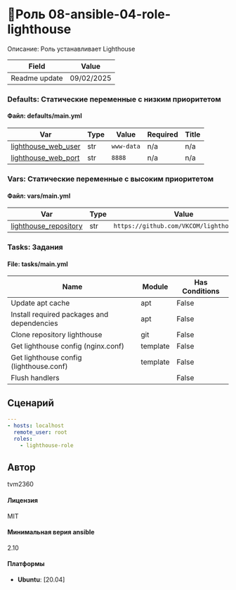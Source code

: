# 📃Роль 08-ansible-04-role-lighthouse

Описание: Роль устанавливает Lighthouse

| Field                | Value           |
|--------------------- |-----------------|
| Readme update        | 09/02/2025 |

### Defaults: Статические переменные с низким приоритетом

#### Файл: defaults/main.yml

| Var          | Type         | Value       |Required    | Title       |
|--------------|--------------|-------------|-------------|-------------|
| [lighthouse_web_user](defaults/main.yml#L2)   | str   | `www-data` |    n/a  |  n/a |
| [lighthouse_web_port](defaults/main.yml#L3)   | str   | `8888` |    n/a  |  n/a |

### Vars: Статические переменные с высоким приоритетом

#### Файл: vars/main.yml

| Var          | Type         | Value       |Required    | Title       |
|--------------|--------------|-------------|-------------|-------------|
| [lighthouse_repository](vars/main.yml#L2)   | str   | `https://github.com/VKCOM/lighthouse.git` |    n/a  |  n/a |

### Tasks: Задания

#### File: tasks/main.yml

| Name | Module | Has Conditions |
| ---- | ------ | --------- |
| Update apt cache | apt | False |
| Install required packages and dependencies | apt | False |
| Clone repository lighthouse | git | False |
| Get lighthouse config (nginx.conf) | template | False |
| Get lighthouse config (lighthouse.conf) | template | False |
| Flush handlers |  | False |

## Сценарий

```yml
---
- hosts: localhost
  remote_user: root
  roles:
    - lighthouse-role

```

## Автор

tvm2360

#### Лицензия

MIT

#### Минимальная верия ansible

2.10

#### Платформы

- **Ubuntu**: [20.04]
